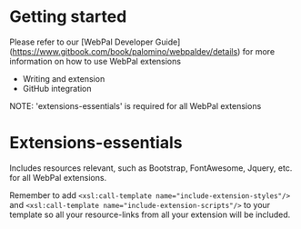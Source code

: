 Getting started
===============

Please refer to our \[WebPal Developer Guide\](https://www.gitbook.com/book/palomino/webpaldev/details) for more information on how to use WebPal extensions

- Writing and extension
- GitHub integration

NOTE: 'extensions-essentials' is required for all WebPal extensions

Extensions-essentials 
======================

Includes resources relevant, such as Bootstrap, FontAwesome, Jquery, etc. for all WebPal extensions.

Remember to add `<xsl:call-template name="include-extension-styles"/>` and `<xsl:call-template name="include-extension-scripts"/>` to your template so all your resource-links from all your extension will be included.